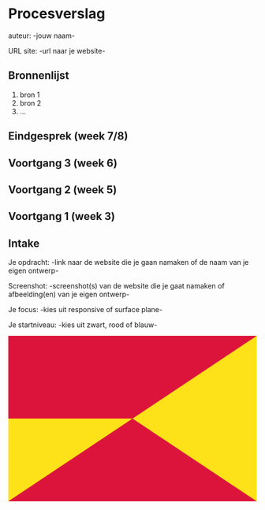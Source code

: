 # Procesverslag
auteur: -jouw naam-

URL site: -url naar je website-

## Bronnenlijst
1. bron 1
2. bron 2
3. ...

## Eindgesprek (week 7/8)

## Voortgang 3 (week 6)

## Voortgang 2 (week 5)

## Voortgang 1 (week 3)

## Intake

Je opdracht: -link naar de website die je gaan namaken of de naam van je eigen ontwerp-

Screenshot: -screenshot(s) van de website die je gaat namaken of afbeelding(en) van je eigen ontwerp-

Je focus: -kies uit responsive of surface plane-

Je startniveau: -kies uit zwart, rood of blauw-

![Kiku](images/vlag1.png)

